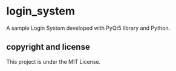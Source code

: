 # login_system

A sample Login System developed with PyQt5 library and Python.

## copyright and license

This project is under the MIT License.


